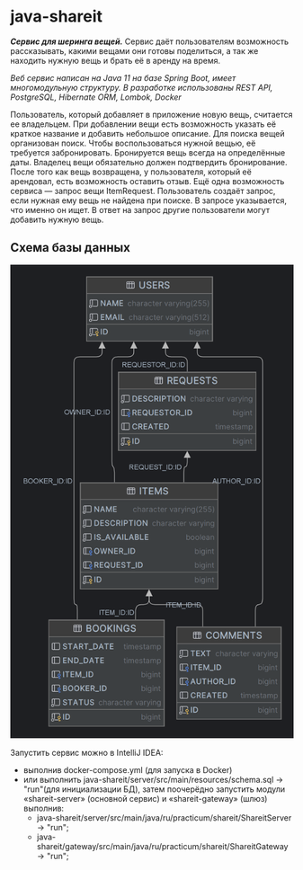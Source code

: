 # java-shareit
***Сервис для шеринга вещей.***
Сервис даёт пользователям возможность рассказывать, какими вещами они готовы поделиться, а так же находить нужную вещь и брать её в аренду на время.

*Веб сервис написан на Java 11 на базе Spring Boot, имеет многомодульную структуру.
В разработке использованы REST API, PostgreSQL, Hibernate ORM, Lombok, Docker*

Пользователь, который добавляет в приложение новую вещь, считается ее владельцем.
При добавлении вещи есть возможность указать её краткое название и добавить небольшое описание.
Для поиска вещей организован поиск. Чтобы воспользоваться нужной вещью, её требуется забронировать.
Бронируется вещь всегда на определённые даты. Владелец вещи обязательно должен подтвердить бронирование.
После того как вещь возвращена, у пользователя, который её арендовал, есть возможность оставить отзыв.
Ещё одна возможность сервиса — запрос вещи ItemRequest. Пользователь создаёт запрос, если нужная ему вещь не найдена
при поиске. В запросе указывается, что именно он ищет. В ответ на запрос другие пользователи могут добавить нужную вещь.

## Схема базы данных
![ShareIt database diagram](images/shareitDB.png)

Запустить сервис можно в IntelliJ IDEA:
- выполнив docker-compose.yml (для запуска в Docker)
- или выполнить java-shareit/server/src/main/resources/schema.sql -> "run"(для инициализации БД),
  затем поочерёдно запустить модули «shareit-server» (основной сервис)  и «shareit-gateway» (шлюз) выполнив:
    * java-shareit/server/src/main/java/ru/practicum/shareit/ShareitServer -> "run";
    * java-shareit/gateway/src/main/java/ru/practicum/shareit/ShareitGateway -> "run";

